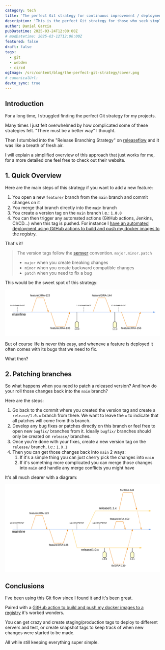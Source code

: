 ```yaml
---
category: tech
title: 'The perfect Git strategy for continuous improvement / deployment'
description: 'This is the perfect Git strategy for those who seek simplicity while still being able to continuously improve and deploy their code'
author: Daniel Garcia
pubDatetime: 2025-03-24T12:00:00Z
# modDatetime: 2025-03-12T12:00:00Z
featured: false
draft: false
tags:
  - git
  - webdev
  - ci/cd
ogImage: /src/content/blog/the-perfect-git-strategy/cover.png
# canonicalUrl:
devto_sync: true
---
```


## Introduction

For a long time, I struggled finding the perfect Git strategy for my projects.

Many times I just felt overwhelmed by how complicated some of these strategies felt. "There must be a better way" I thought.

Then I stumbled into the "Release Branching Strategy" on [releaseflow](http://releaseflow.org/) and it was like a breath of fresh air.

I will explain a simplified overview of this approach that just works for me, for a more detailed one feel free to check out their website.

## 1. Quick Overview

Here are the main steps of this strategy if you want to add a new feature:

1. You open a new `feature/` branch from the `main` branch and commit changes on it
2. You merge that branch directly into the `main` branch
3. You create a version tag on the `main` branch i.e.: `1.0.0`
4. You can then trigger any automated actions (GitHub actions, Jenkins, CI/CD...) when this tag is pushed. For instance I [have an automated deployment using GitHub actions to build and push my docker images to the registry](/blog/automatically-build-docker-images-with-github-actions/).

That's it!

> The version tags follow the [semver](https://semver.org/) convention.
> `major.minor.patch`
>
> - `major` when you create breaking changes
> - `minor` when you create backward compatible changes
> - `patch` when you need to fix a bug

This would be the sweet spot of this strategy:

![The sweet spot](sweet-spot.png)

But of course life is never this easy, and wheneve a feature is deployed it often comes with its bugs that we need to fix.

What then?

## 2. Patching branches

So what happens when you need to patch a released version? And how do your roll those changes back into the `main` branch?

Here are the steps:

1. Go back to the commit where you created the version tag and create a `release/1.0.x` branch from there. We want to leave the `x` to indicate that all patches will come from this branch.
2. Develop any bug fixes or patches directly on this branch or feel free to open new `bugfix/` branches from it. Ideally `bugfix/` branches should only be created on `release/` branches.
3. Once you're done with your fixes, create a new version tag on the `release/` branch, i.e.: `1.0.1`
4. Then you can get those changes back into `main` 2 ways:
   1. If it's a simple thing you can just cherry pick the changes into `main`
   2. If it's something more complicated you can merge those changes into `main` and handle any merge conflicts you might have

It's all much clearer with a diagram:

![Advanced overview](advanced-overview.png)

## Conclusions

I've been using this Git flow since I found it and it's been great.

Paired with a [GitHub action to build and push my docker images to a registry](/blog/automatically-build-docker-images-with-github-actions/) it's worked wonders.

You can get crazy and create staging/production tags to deploy to different servers and test, or create snapshot tags to keep track of when new changes were started to be made.

All while still keeping everything super simple.
